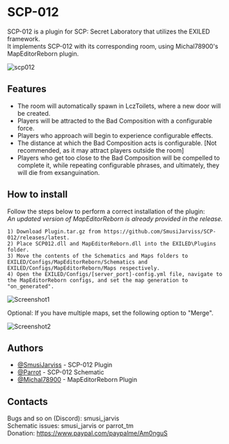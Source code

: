 
# SCP-012

SCP-012 is a plugin for SCP: Secret Laboratory that utilizes the EXILED framework.\
It implements SCP-012 with its corresponding room, using Michal78900's MapEditorReborn plugin.

![scp012](https://cdn.discordapp.com/attachments/912293094609801257/1132690923428511744/SCP012-5.png)
## Features

- The room will automatically spawn in LczToilets, where a new door will be created.
- Players will be attracted to the Bad Composition with a configurable force.
- Players who approach will begin to experience configurable effects.
- The distance at which the Bad Composition acts is configurable. [Not recommended, as it may attract players outside the room]
- Players who get too close to the Bad Composition will be compelled to complete it, while repeating configurable phrases, and   ultimately, they will die from exsanguination.


## How to install

Follow the steps below to perform a correct installation of the plugin:\
*An updated version of MapEditorReborn is already provided in the release.*

    1) Download Plugin.tar.gz from https://github.com/SmusiJarviss/SCP-012/releases/latest.
    2) Place SCP012.dll and MapEditorReborn.dll into the EXILED\Plugins folder.
    3) Move the contents of the Schematics and Maps folders to EXILED/Configs/MapEditorReborn/Schematics and EXILED/Configs/MapEditorReborn/Maps respectively.
    4) Open the EXILED/Configs/[server_port]-config.yml file, navigate to the MapEditorReborn configs, and set the map generation to "on_generated".

![Screenshot1](https://cdn.discordapp.com/attachments/912293094609801257/1132689399004528650/Immagine_2023-07-23_170011.png)

Optional:
If you have multiple maps, set the following option to "Merge".

![Screenshot2](https://cdn.discordapp.com/attachments/912293094609801257/1132689399272972358/Immagine_2023-07-23_170113.png)

## Authors

- [@SmusiJarviss](https://www.github.com/SmusiJarviss) - SCP-012 Plugin
- [@Parrot](https://www.github.com/PaRRoT-tm) - SCP-012 Schematic
- [@Michal78900](https://github.com/Michal78900) - MapEditorReborn Plugin


## Contacts

Bugs and so on (Discord): smusi_jarvis\
Schematic issues: smusi_jarvis or parrot_tm\
Donation: https://www.paypal.com/paypalme/Am0nguS
